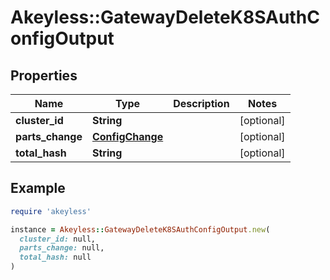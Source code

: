 # Akeyless::GatewayDeleteK8SAuthConfigOutput

## Properties

| Name | Type | Description | Notes |
| ---- | ---- | ----------- | ----- |
| **cluster_id** | **String** |  | [optional] |
| **parts_change** | [**ConfigChange**](ConfigChange.md) |  | [optional] |
| **total_hash** | **String** |  | [optional] |

## Example

```ruby
require 'akeyless'

instance = Akeyless::GatewayDeleteK8SAuthConfigOutput.new(
  cluster_id: null,
  parts_change: null,
  total_hash: null
)
```

